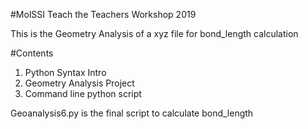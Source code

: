 #MolSSI Teach the Teachers Workshop 2019

This is the Geometry Analysis of a xyz file for bond_length calculation

#Contents
1. Python Syntax Intro
2. Geometry Analysis Project
3. Command line python script

Geoanalysis6.py is the final script to calculate bond_length